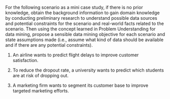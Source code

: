For the following scenario as a mini case study, if there is no prior knowledge, obtain the background information to gain domain knowledge by conducting preliminary research to understand possible data sources and potential constraints for the scenario and real-world facts related to the scenario. 
Then using the concept learned in Problem Understanding for data mining, propose a sensible data mining objective for each scenario and state assumptions made (i.e., assume what kind of data should be available and if there are any potential constraints). 

1. An airline wants to predict flight delays to improve customer satisfaction.  

2. To reduce the dropout rate, a university wants to predict which students are at risk of dropping out.  

3. A marketing firm wants to segment its customer base to improve targeted marketing efforts. 
